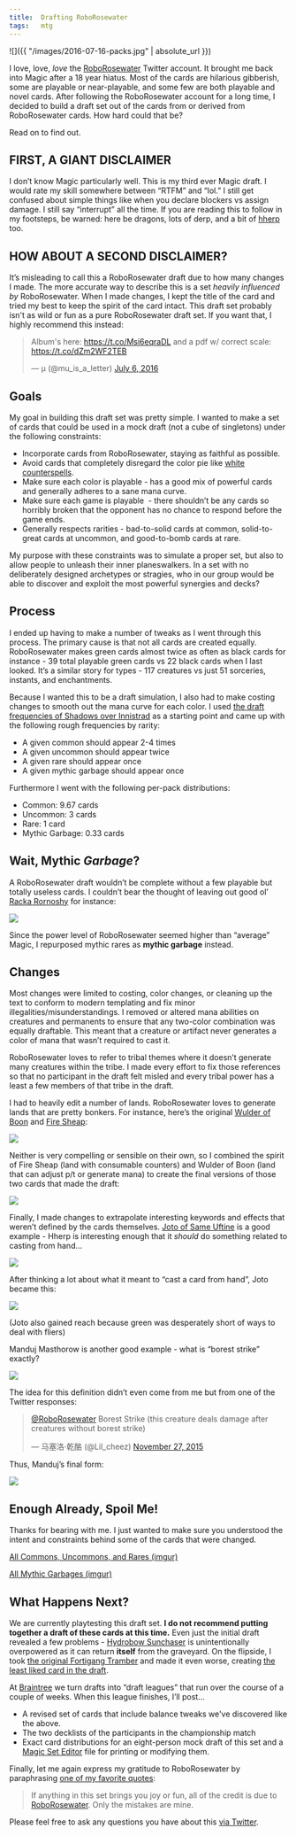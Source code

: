 ```yaml
---
title:  Drafting RoboRosewater
tags:   mtg
---
```


![]({{ "/images/2016-07-16-packs.jpg" | absolute_url }})

I love, love, _love_ the [RoboRosewater](https://twitter.com/RoboRosewater) Twitter account. It brought me back into Magic after a 18 year hiatus. Most of the cards are hilarious gibberish, some are playable or near-playable, and some few are both playable and novel cards. After following the RoboRosewater account for a long time, I decided to build a draft set out of the cards from or derived from RoboRosewater cards. How hard could that be?

Read on to find out.

## FIRST, A GIANT DISCLAIMER

I don’t know Magic particularly well. This is my third ever Magic draft. I would rate my skill somewhere between “RTFM” and “lol.” I still get confused about simple things like when you declare blockers vs assign damage. I still say “interrupt” all the time. If you are reading this to follow in my footsteps, be warned: here be dragons, lots of derp, and a bit of [hherp](https://twitter.com/roborosewater/status/673228003351113728) too.

## HOW ABOUT A SECOND DISCLAIMER?

It’s misleading to call this a RoboRosewater draft due to how many changes I made. The more accurate way to describe this is a  set _heavily influenced by_ RoboRosewater. When I made changes, I kept the title of the card and tried my best to keep the spirit of the card intact. This draft set probably isn't as wild or fun as a pure RoboRosewater draft set. If you want that, I highly recommend this instead:

<blockquote class="twitter-tweet" data-lang="en"><p lang="en" dir="ltr">Album&#39;s here: <a href="https://t.co/Msi6eqraDL">https://t.co/Msi6eqraDL</a> and a pdf w/ correct scale: <a href="https://t.co/dZm2WF2TEB">https://t.co/dZm2WF2TEB</a></p>&mdash; μ (@mu_is_a_letter) <a href="https://twitter.com/mu_is_a_letter/status/750813229258072064?ref_src=twsrc%5Etfw">July 6, 2016</a></blockquote>
<script async src="https://platform.twitter.com/widgets.js" charset="utf-8"></script>

## Goals

My goal in building this draft set was pretty simple. I wanted to make a set of cards that could be used in a mock draft (not a cube of singletons) under the following constraints:

*   Incorporate cards from RoboRosewater, staying as faithful as possible.
*   Avoid cards that completely disregard the color pie like [white counterspells](https://twitter.com/roborosewater/status/719599781887258624).
*   Make sure each color is playable - has a good mix of powerful cards and generally adheres to a sane mana curve.
*   Make sure each game is playable  - there shouldn’t be any cards so horribly broken that the opponent has no chance to respond before the game ends.
*   Generally respects rarities - bad-to-solid cards at common, solid-to-great cards at uncommon, and good-to-bomb cards at rare.

My purpose with these constraints was to simulate a proper set, but also to allow people to unleash their inner planeswalkers. In a set with no deliberately designed archetypes or stragies, who in our group would be able to discover and exploit the most powerful synergies and decks?

## Process

I ended up having to make a number of tweaks as I went through this process. The primary cause is that not all cards are created equally. RoboRosewater makes green cards almost twice as often as black cards for instance - 39 total playable green cards vs 22 black cards when I last looked. It’s a similar story for types - 117 creatures vs just 51 sorceries, instants, and enchantments.

Because I wanted this to be a draft simulation, I also had to make costing changes to smooth out the mana curve for each color. I used [the draft frequencies of Shadows over Innistrad](http://www.mtggoldfish.com/articles/expected-numbers-of-specific-cards-in-shadows-over-innistrad-limited) as a starting point and came up with the following rough frequencies by rarity:

*   A given common should appear 2-4 times
*   A given uncommon should appear twice
*   A given rare should appear once
*   A given mythic garbage should appear once

Furthermore I went with the following per-pack distributions:

*   Common: 9.67 cards
*   Uncommon: 3 cards
*   Rare: 1 card
*   Mythic Garbage: 0.33 cards

## Wait, Mythic _Garbage_?

A RoboRosewater draft wouldn’t be complete without a few playable but totally useless cards. I couldn’t bear the thought of leaving out good ol’ [Racka Rornoshy](https://twitter.com/RoboRosewater/status/654730074508275717) for instance:

![](/images/2016-07-16-racka.jpg)

Since the power level of RoboRosewater seemed higher than “average” Magic, I repurposed mythic rares as **mythic garbage** instead.

## Changes

Most changes were limited to costing, color changes, or cleaning up the text to conform to modern templating and fix minor illegalities/misunderstandings. I removed or altered mana abilities on creatures and permanents to ensure that any two-color combination was equally draftable. This meant that a creature or artifact never generates a color of mana that wasn’t required to cast it.

RoboRosewater loves to refer to tribal themes where it doesn’t generate many creatures within the tribe. I made every effort to fix those references so that no participant in the draft felt misled and every tribal power has a least a few members of that tribe in the draft.

I had to heavily edit a number of lands. RoboRosewater loves to generate lands that are pretty bonkers. For instance, here’s the original [Wulder of Boon](https://twitter.com/RoboRosewater/status/610885948142940160) and [Fire Sheap](https://twitter.com/RoboRosewater/status/645675265306329088):
 
 ![](/images/2016-07-16-wulder.png)

Neither is very compelling or sensible on their own, so I combined the spirit of Fire Sheap (land with consumable counters) and Wulder of Boon (land that can adjust p/t or generate mana) to create the final versions of those two cards that made the draft:

![](/images/2016-07-16-wulder-revised.png)

Finally, I made changes to extrapolate interesting keywords and effects that weren’t defined by the cards themselves. [Joto of Same Uftine](https://twitter.com/roborosewater/status/673228003351113728) is a good example - Hherp is interesting enough that it _should_ do something related to casting from hand...

![](/images/2016-07-16-hherp.png)

After thinking a lot about what it meant to “cast a card from hand”, Joto became this:

![](/images/2016-07-16-joto.jpg)

(Joto also gained reach because green was desperately short of ways to deal with fliers)

Manduj Masthorow is another good example - what is “borest strike” exactly?

![](/images/2016-07-16-manduj.jpg)

The idea for this definition didn’t even come from me but from one of the Twitter responses:

<blockquote class="twitter-tweet" data-lang="en"><p lang="en" dir="ltr"><a href="https://twitter.com/RoboRosewater?ref_src=twsrc%5Etfw">@RoboRosewater</a> Borest Strike (this creature deals damage after creatures without borest strike)</p>&mdash; 马塞洛·乾酪 (@Lil_cheez) <a href="https://twitter.com/Lil_cheez/status/670337993182461953?ref_src=twsrc%5Etfw">November 27, 2015</a></blockquote>
<script async src="https://platform.twitter.com/widgets.js" charset="utf-8"></script>

Thus, Manduj’s final form:

![](/images/2016-07-16-manduj-revised.jpg)

## Enough Already, Spoil Me!

Thanks for bearing with me. I just wanted to make sure you understood the intent and constraints behind some of the cards that were changed.

[All Commons, Uncommons, and Rares (imgur)](http://imgur.com/a/Sym99)

[All Mythic Garbages (imgur)](http://imgur.com/a/B1N7n)

## What Happens Next?

We are currently playtesting this draft set. **I do not recommend putting together a draft of these cards at this time.** Even just the initial draft revealed a few problems - [Hydrobow Sunchaser](http://i.imgur.com/8gSqCYg.jpg) is unintentionally overpowered as it can return **itself** from the graveyard. On the flipside, I took [the original Fortigang Tramber](https://twitter.com/RoboRosewater/status/733732888605253632) and made it even worse, creating [the least liked card in the draft](http://i.imgur.com/2XXY9ce.jpg).

At [Braintree](https://www.braintreepayments.com/) we turn drafts into “draft leagues” that run over the course of a couple of weeks. When this league finishes, I’ll post…

*   A revised set of cards that include balance tweaks we've discovered like the above.
*   The two decklists of the participants in the championship match
*   Exact card distributions for an eight-person mock draft of this set and a [Magic Set Editor](http://magicseteditor.sourceforge.net/) file for printing or modifying them.

Finally, let me again express my gratitude to RoboRosewater by paraphrasing [one of my favorite quotes](http://www.malcolm-x.org/quotes.htm):

> If anything in this set brings you joy or fun, all of the credit is due to [RoboRosewater](https://twitter.com/RoboRosewater). Only the mistakes are mine.

Please feel free to ask any questions you have about this [via Twitter](https://twitter.com/citizenparker).
